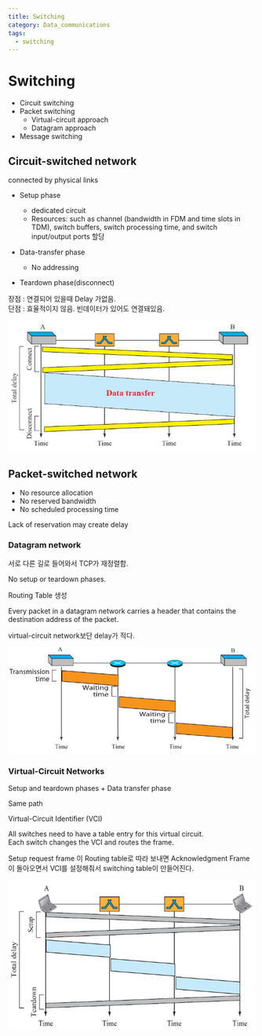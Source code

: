 ```yaml
---
title: Switching
category: Data_communications
tags:
  - switching
---
```


# Switching

- Circuit switching
- Packet switching
  - Virtual-circuit approach
  - Datagram approach
- Message switching

## Circuit-switched network

connected by physical links

- Setup phase  
  - dedicated circuit
  - Resources: such as channel (bandwidth in FDM and time slots in TDM), switch buffers, switch processing time, and switch input/output ports 할당

- Data-transfer phase
  - No addressing

- Teardown phase(disconnect)

장점 : 연결되어 있을때 Delay 가없음.  
단점 : 효율적이지 않음. 빈데이터가 있어도 연결돼있음.

![Alt text](/assets/img/Circuit_delay.JPG)

## Packet-switched network

- No resource allocation
- No reserved bandwidth
- No scheduled processing time

Lack of reservation may create delay

### Datagram network

서로 다른 길로 들어와서 TCP가 재정렬함.

No setup or teardown phases.

Routing Table 생성

Every packet in a datagram network carries a header that contains the destination address of the packet.

virtual-circuit network보단 delay가 적다.

![Alt text](/assets/img/Datagram_delay.JPG)

### Virtual-Circuit Networks

Setup and teardown phases + Data transfer phase

Same path

Virtual-Circuit Identifier (VCI)

All switches need to have a table entry for this virtual circuit.  
Each switch changes the VCI and routes the frame.

Setup request frame 이 Routing table로 따라 보내면 Acknowledgment Frame이 돌아오면서 VCI를 설정해줘서 switching table이 만들어진다.


![Alt text](/assets/img/Virtual_circuit_delay.JPG)